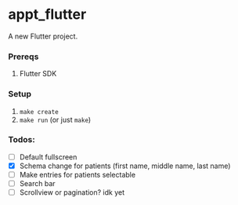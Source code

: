 # appt_flutter

A new Flutter project.

### Prereqs
1. Flutter SDK

### Setup
1. `make create`
2. `make run` (or just `make`)

### Todos:
- [ ] Default fullscreen
- [x] Schema change for patients (first name, middle name, last name)
- [ ] Make entries for patients selectable
- [ ] Search bar
- [ ] Scrollview or pagination? idk yet